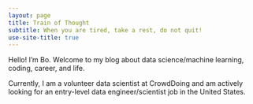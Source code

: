 ```yaml
---
layout: page
title: Train of Thought
subtitle: When you are tired, take a rest, do not quit!
use-site-title: true
---
```




Hello! I’m Bo. Welcome to my blog about data science/machine learning, coding, career, and life. 

Currently, I am a volunteer data scientist at CrowdDoing and am actively looking for an entry-level data engineer/scientist job in the United States.
